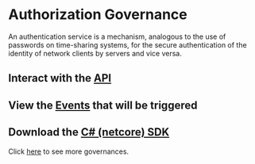 # Authorization Governance

An authentication service is a mechanism, analogous to the use of passwords on time-sharing systems, for the secure authentication of the identity of network clients by servers and vice versa.

 ## Interact with the [API](./api)

 ## View the [Events](./events) that will be triggered

 ## Download the [C# (netcore) SDK](./csharp-netcore-client.zip)

 Click [here](https://github.com/solidstateops/governances/wiki) to see more governances.
